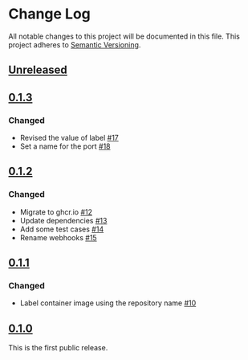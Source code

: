 # Change Log

All notable changes to this project will be documented in this file.
This project adheres to [Semantic Versioning](http://semver.org/).

## [Unreleased]

## [0.1.3]

### Changed

- Revised the value of label [#17](https://github.com/cybozu-go/cat-gate/pull/17)
- Set a name for the port [#18](https://github.com/cybozu-go/cat-gate/pull/18)

## [0.1.2]

### Changed

- Migrate to ghcr.io [#12](https://github.com/cybozu-go/cat-gate/pull/12)
- Update dependencies [#13](https://github.com/cybozu-go/cat-gate/pull/13)
- Add some test cases [#14](https://github.com/cybozu-go/cat-gate/pull/14)
- Rename webhooks [#15](https://github.com/cybozu-go/cat-gate/pull/15)

## [0.1.1]

### Changed
- Label container image using the repository name [#10](https://github.com/cybozu-go/cat-gate/pull/10)

## [0.1.0]

This is the first public release.

[Unreleased]: https://github.com/cybozu-go/cat-gate/compare/v0.1.3...HEAD
[0.1.3]: https://github.com/cybozu-go/cat-gate/compare/v0.1.2...v0.1.3
[0.1.2]: https://github.com/cybozu-go/cat-gate/compare/v0.1.1...v0.1.2
[0.1.1]: https://github.com/cybozu-go/cat-gate/compare/v0.1.0...v0.1.1
[0.1.0]: https://github.com/cybozu-go/cat-gate/compare/4b825dc642cb6eb9a060e54bf8d69288fbee4904...v0.1.0
